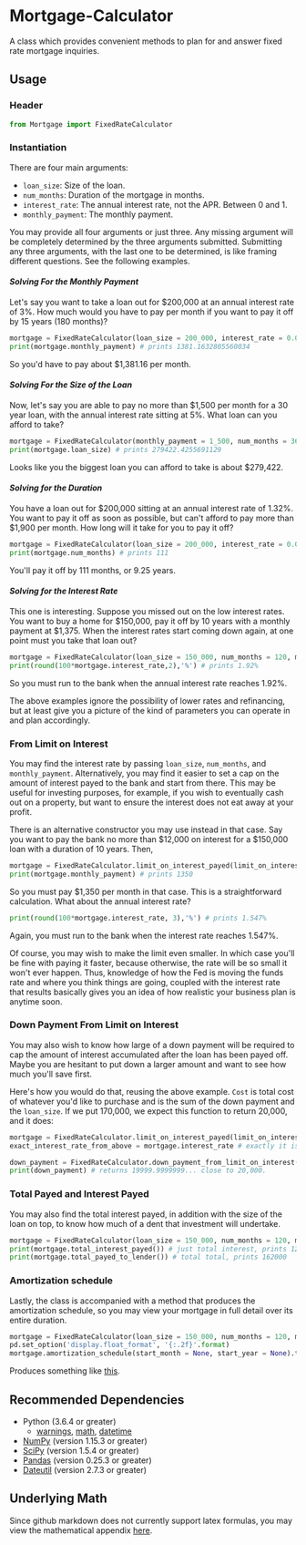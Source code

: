 # Mortgage-Calculator
A class which provides convenient methods to plan for and answer fixed rate mortgage inquiries.

## Usage
### Header
``` python
from Mortgage import FixedRateCalculator
```

### Instantiation
There are four main arguments: 
- ``loan_size``: Size of the loan.
- ``num_months``: Duration of the mortgage in months.
- ``interest_rate``: The annual interest rate, not the APR. Between 0 and 1.
- ``monthly_payment``: The monthly payment.


You may provide all four arguments or just three. Any missing argument will be completely determined by the three arguments submitted. Submitting any three arguments, with the last one to be determined, is like framing different questions. See the following examples.

#### *Solving For the Monthly Payment*
Let's say you want to take a loan out for $200,000 at an annual interest rate of 3%. How much would you have to pay per month if you want to pay it off by 15 years (180 months)?
```python
mortgage = FixedRateCalculator(loan_size = 200_000, interest_rate = 0.03, num_months = 180)
print(mortgage.monthly_payment) # prints 1381.1632805560034
```
So you'd have to pay about $1,381.16 per month.

#### *Solving For the Size of the Loan*
Now, let's say you are able to pay no more than $1,500 per month for a 30 year loan, with the annual interest rate sitting at 5%. What loan can you afford to take?
```python
mortgage = FixedRateCalculator(monthly_payment = 1_500, num_months = 360, interest_rate = 0.05)
print(mortgage.loan_size) # prints 279422.4255691129
```
Looks like you the biggest loan you can afford to take is about $279,422. 

#### *Solving for the Duration*
You have a loan out for $200,000 sitting at an annual interest rate of 1.32%. You want to pay it off as soon as possible, but can't afford to pay more than $1,900 per month. How long will it take for you to pay it off?
```python
mortgage = FixedRateCalculator(loan_size = 200_000, interest_rate = 0.0132, monthly_payment = 1_900)
print(mortgage.num_months) # prints 111
```
You'll pay it off by 111 months, or 9.25 years. 

#### *Solving for the Interest Rate*
This one is interesting. Suppose you missed out on the low interest rates. You want to buy a home for $150,000, pay it off by 10 years with a monthly payment at $1,375. When the interest rates start coming down again, at one point must you take that loan out?
```python
mortgage = FixedRateCalculator(loan_size = 150_000, num_months = 120, monthly_payment = 1_375)
print(round(100*mortgage.interest_rate,2),'%') # prints 1.92%
```
So you must run to the bank when the annual interest rate reaches 1.92%. 

The above examples ignore the possibility of lower rates and refinancing, but at least give you a picture of the kind of parameters you can operate in and plan accordingly.

### From Limit on Interest
You may find the interest rate by passing ``loan_size``, ``num_months``, and ``monthly_payment``. Alternatively, you may find it easier to set a cap on the amount of interest payed to the bank and start from there. This may be useful for investing purposes, for example, if you wish to eventually cash out on a property, but want to ensure the interest does not eat away at your profit.

There is an alternative constructor you may use instead in that case. Say you want to pay the bank no more than $12,000 on interest for a $150,000 loan with a duration of 10 years. Then, 
```python
mortgage = FixedRateCalculator.limit_on_interest_payed(limit_on_interest = 12_000, loan_size = 150_000, num_months = 120, verbose = False)
print(mortgage.monthly_payment) # prints 1350
```
So you must pay $1,350 per month in that case. This is a straightforward calculation. What about the annual interest rate?
```python
print(round(100*mortgage.interest_rate, 3),'%') # prints 1.547%
```
Again, you must run to the bank when the interest rate reaches 1.547%. 

Of course, you may wish to make the limit even smaller. In which case you'll be fine with paying it faster, because otherwise, the rate will be so small it won't ever happen. Thus, knowledge of how the Fed is moving the funds rate and where you think things are going, coupled with the interest rate that results basically gives you an idea of how realistic your business plan is anytime soon. 

### Down Payment From Limit on Interest
You may also wish to know how large of a down payment will be required to cap the amount of interest accumulated after the loan has been payed off. Maybe you are hesitant to put down a larger amount and want to see how much you'll save first. 

Here's how you would do that, reusing the above example. `Cost` is total cost of whatever you'd like to purchase and is the sum of the down payment and the `loan_size`. If we put 170,000, we expect this function to return 20,000, and it does:

```python
mortgage = FixedRateCalculator.limit_on_interest_payed(limit_on_interest = 12_000, loan_size = 150_000, num_months = 120, verbose = False)
exact_interest_rate_from_above = mortgage.interest_rate # exactly it is 0.015472508402345372

down_payment = FixedRateCalculator.down_payment_from_limit_on_interest(cost = 170_000, limit_on_interest = 12_000, num_months = 120, interest_rate = exact_interest_rate_from_above) 
print(down_payment) # returns 19999.9999999... close to 20,000.
```

### Total Payed and Interest Payed
You may also find the total interest payed, in addition with the size of the loan on top, to know how much of a dent that investment will undertake.
```python
mortgage = FixedRateCalculator(loan_size = 150_000, num_months = 120, monthly_payment = 1350)
print(mortgage.total_interest_payed()) # just total interest, prints 12000
print(mortgage.total_payed_to_lender()) # total total, prints 162000
```

### Amortization schedule
Lastly, the class is accompanied with a method that produces the amortization schedule, so you may view your mortgage in full detail over its entire duration.
```python
mortgage = FixedRateCalculator(loan_size = 150_000, num_months = 120, monthly_payment = 1350)
pd.set_option('display.float_format', '{:.2f}'.format)
mortgage.amortization_schedule(start_month = None, start_year = None).to_html(buf = r"YOURPATH/YOURFILE.html")
```
Produces something like [this](http://htmlpreview.github.io/?https://github.com/MatthewK100000/Mortgage-Calculator/blob/main/Images/amortization%20schedule.html).

## Recommended Dependencies
- Python (3.6.4 or greater)
  - [warnings](https://docs.python.org/3.6/library/warnings.html), [math](https://docs.python.org/3.6/library/math.html), [datetime](https://docs.python.org/3.6/library/datetime.html?highlight=datetime#module-datetime)
- [NumPy](https://numpy.org/) (version 1.15.3 or greater)
- [SciPy](https://scipy.org/) (version 1.5.4 or greater)
- [Pandas](https://pandas.pydata.org/) (version 0.25.3 or greater)
- [Dateutil](https://dateutil.readthedocs.io/en/stable/) (version 2.7.3 or greater)

## Underlying Math
Since github markdown does not currently support latex formulas, you may view the mathematical appendix [here](https://github.com/MatthewK100000/Mortgage-Calculator/blob/main/Math/mathematical%20background%20v1.0.pdf).
